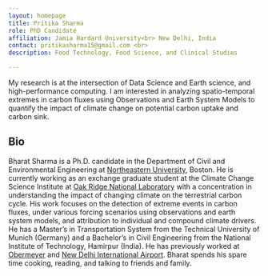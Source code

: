 ```yaml
---
layout: homepage
title: Pritika Sharma
role: PhD Candidate
affiliation: Jamia Hardard University<br> New Delhi, India
contact: pritikasharma15@gmail.com <br> 
description: Food Technology, Food Science, and Clinical Studies

---
```


My research is at the intersection of Data Science and Earth science, and high-performance computing. I am interested in analyzing spatio-temporal extremes in carbon fluxes using Observations and Earth System Models to quantify the impact of climate change on potential carbon uptake and carbon sink.

## Bio

Bharat Sharma is a Ph.D. candidate in the Department of Civil and Environmental Engineering at [Northeastern University](https://www.northeastern.edu/), Boston. He is currently working as an exchange graduate student at the Climate Change Science Institute at [Oak Ridge National Laboratory](https://www.ornl.gov/) with a concentration in understanding the impact of changing climate on the terrestrial carbon cycle. His work focuses on the detection of extreme events in carbon fluxes, under various forcing scenarios using observations and earth system models, and attribution to individual and compound climate drivers. He has a Master’s in Transportation System from the Technical University of Munich (Germany) and a Bachelor’s in Civil Engineering from the National Institute of Technology, Hamirpur (India). He has previously worked at [Obermeyer](https://www.obermeyer-group.com/) and [New Delhi International Airport](https://www.newdelhiairport.in/). Bharat spends his spare time cooking, reading, and talking to friends and family.

